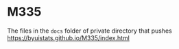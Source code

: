 # M335
The files in the `docs` folder of private directory that pushes https://byuistats.github.io/M335/index.html
